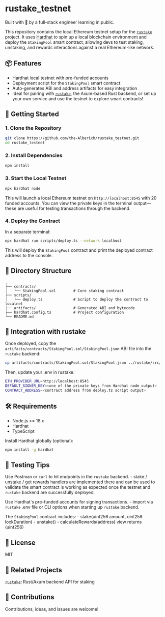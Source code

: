 # rustake_testnet

Built with 💙 by a full-stack engineer learning in public.


This repository contains the local Ethereum testnet setup for the [`rustake`](https://github.com/the-Alberich/rustake) project. It uses [Hardhat](https://hardhat.org/) to spin up a local blockchain environment and deploy the `StakingPool` smart contract, allowing devs to test staking, unstaking, and rewards interactions against a real Ethereum-like network.


## 📦 Features

- Hardhat local testnet with pre-funded accounts
- Deployment script for the `StakingPool` smart contract
- Auto-generates ABI and address artifacts for easy integration
- Ideal for pairing with [`rustake`](https://github.com/the-Alberich/rustake), the Axum-based Rust backend, or set up your own service and use the testnet to explore smart contracts!


## 🚀 Getting Started

### 1. Clone the Repository

```bash / zsh
git clone https://github.com/the-Alberich/rustake_testnet.git
cd rustake_testnet
```

### 2. Install Dependencies

```bash / zsh
npm install
```

### 3. Start the Local Testnet

```bash / zsh
npx hardhat node
```
This will launch a local Ethereum testnet on `http://localhost:8545` with 20 funded accounts. You can view the private keys in the terminal output—these are useful for testing transactions through the backend.

### 4. Deploy the Contract

In a separate terminal:

```bash / zsh
npx hardhat run scripts/deploy.ts --network localhost
```
This will deploy the `StakingPool` contract and print the deployed contract address to the console.


## 🧰 Directory Structure

```dir
.
├── contracts/
│   └── StakingPool.sol        # Core staking contract
├── scripts/
│   └── deploy.ts              # Script to deploy the contract to localnet
├── artifacts/                 # Generated ABI and bytecode
├── hardhat.config.ts          # Project configuration
└── README.md
```


## 🔁 Integration with rustake

Once deployed, copy the `artifacts/contracts/StakingPool.sol/StakingPool.json` ABI file into the `rustake` backend:

```bash / zsh
cp artifacts/contracts/StakingPool.sol/StakingPool.json ../rustake/src/import/artifacts/contracts/StakingPool.sol/
```

Then, update your .env in rustake:

```bash / zsh
ETH_PROVIDER_URL=http://localhost:8545
DEFAULT_SIGNER_KEY=<one of the private keys from Hardhat node output>
CONTRACT_ADDRESS=<contract address from deploy.ts script output>
```


## 🛠️ Requirements

- Node.js >= 18.x
- Hardhat
- TypeScript

Install Hardhat globally (optional):

```bash / zsh
npm install -g hardhat
```


## 🧪 Testing Tips

Use Postman or `curl` to hit endpoints in the `rustake` backend.
    - stake / unstake / get rewards handlers are implemented there and can be used to validate the smart contract is working as expected once the testnet and `rustake` backend are successfully deployed.

Use Hardhat's pre-funded accounts for signing transactions.
    - import via `rustake` .env file or CLI options when starting up `rustake` backend.

The `StakingPool` contract includes:
    - stake(uint256 amount, uint256 lockDuration)
    - unstake()
    - calculateRewards(address) view returns (uint256)


## 📝 License

MIT


## 🤝 Related Projects

[`rustake`](https://github.com/the-Alberich/rustake): Rust/Axum backend API for staking


## 🙌 Contributions

Contributions, ideas, and issues are welcome!

